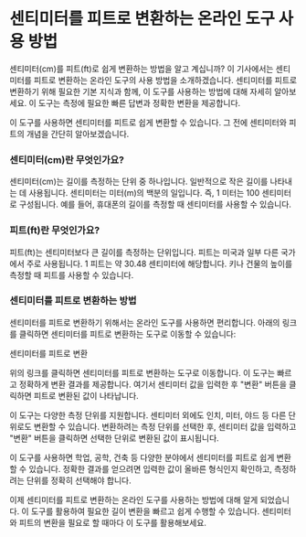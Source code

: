 센티미터를 피트로 변환하는 온라인 도구 사용 방법
===========================

센티미터(cm)를 피트(ft)로 쉽게 변환하는 방법을 알고 계십니까? 이 기사에서는 센티미터를 피트로 변환하는 온라인 도구의 사용 방법을 소개하겠습니다. 센티미터를 피트로 변환하기 위해 필요한 기본 지식과 함께, 이 도구를 사용하는 방법에 대해 자세히 알아보세요. 이 도구는 측정에 필요한 빠른 답변과 정확한 변환을 제공합니다.

이 도구를 사용하면 센티미터를 피트로 쉽게 변환할 수 있습니다. 그 전에 센티미터와 피트의 개념을 간단히 알아보겠습니다.

### 센티미터(cm)란 무엇인가요?

센티미터(cm)는 길이를 측정하는 단위 중 하나입니다. 일반적으로 작은 길이를 나타내는 데 사용됩니다. 센티미터는 미터(m)의 백분의 일입니다. 즉, 1 미터는 100 센티미터로 구성됩니다. 예를 들어, 휴대폰의 길이를 측정할 때 센티미터를 사용할 수 있습니다.

### 피트(ft)란 무엇인가요?

피트(ft)는 센티미터보다 큰 길이를 측정하는 단위입니다. 피트는 미국과 일부 다른 국가에서 주로 사용됩니다. 1 피트는 약 30.48 센티미터에 해당합니다. 키나 건물의 높이를 측정할 때 피트를 사용할 수 있습니다.

### 센티미터를 피트로 변환하는 방법

센티미터를 피트로 변환하기 위해서는 온라인 도구를 사용하면 편리합니다. 아래의 링크를 클릭하면 센티미터를 피트로 변환하는 도구로 이동할 수 있습니다:

센티미터를 피트로 변환

위의 링크를 클릭하면 센티미터를 피트로 변환하는 도구로 이동합니다. 이 도구는 빠르고 정확하게 변환 결과를 제공합니다. 여기서 센티미터 값을 입력한 후 "변환" 버튼을 클릭하면 피트로 변환된 값이 나타납니다.

이 도구는 다양한 측정 단위를 지원합니다. 센티미터 외에도 인치, 미터, 야드 등 다른 단위로도 변환할 수 있습니다. 변환하려는 측정 단위를 선택한 후, 센티미터 값을 입력하고 "변환" 버튼을 클릭하면 선택한 단위로 변환된 값이 표시됩니다.

이 도구를 사용하면 학업, 공학, 건축 등 다양한 분야에서 센티미터를 피트로 쉽게 변환할 수 있습니다. 정확한 결과를 얻으려면 입력한 값이 올바른 형식인지 확인하고, 측정하려는 단위를 정확히 선택해야 합니다.

이제 센티미터를 피트로 변환하는 온라인 도구를 사용하는 방법에 대해 알게 되었습니다. 이 도구를 활용하여 필요한 길이 변환을 빠르고 쉽게 수행할 수 있습니다. 센티미터와 피트의 변환을 필요로 할 때마다 이 도구를 활용해보세요.